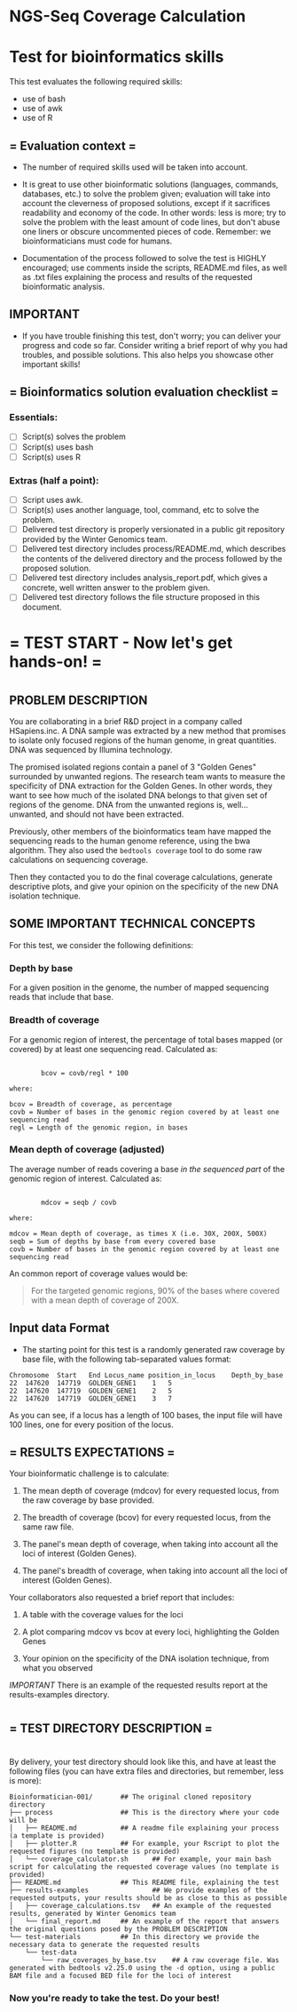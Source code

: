 # NGS-Seq Coverage Calculation

# Test for bioinformatics skills

This test evaluates the following required skills:

 - use of bash
 - use of awk
 - use of R

## = Evaluation context =

* The number of required skills used will be taken into account.

* It is great to use other bioinformatic solutions (languages, commands, databases, etc.) 
  to solve the problem given; evaluation will take into account the cleverness of proposed solutions, except if it
  sacrifices readability and economy of the code. In other words: less is more; try to solve the problem with the least amount
  of code lines, but don't abuse one liners or obscure uncommented pieces of code. Remember: we bioinformaticians must code for humans.

* Documentation of the process followed to solve the test is HIGHLY encouraged; use comments inside the scripts,
  README.md files, as well as .txt files explaining the process and results of the requested bioinformatic analysis.

## IMPORTANT

* If you have trouble finishing this test, don't worry; you can deliver your progress and code so far.
  Consider writing a brief report of why you had troubles, and possible solutions. This also helps you showcase
  other important skills!

## = Bioinformatics solution evaluation checklist =

### Essentials:

- [ ] Script(s) solves the problem
- [ ] Script(s) uses bash
- [ ] Script(s) uses R

### Extras (half a point):

- [ ] Script uses awk.
- [ ] Script(s) uses another language, tool, command, etc to solve the problem.
- [ ] Delivered test directory is properly versionated in a public git repository provided by the Winter Genomics team.
- [ ] Delivered test directory includes process/README.md, which describes the contents of the delivered directory and the process followed by the proposed solution.
- [ ] Delivered test directory includes analysis_report.pdf, which gives a concrete, well written answer to the problem given.
- [ ] Delivered test directory follows the file structure proposed in this document.

# #########
# = TEST START - Now let's get hands-on! =
# #########

## PROBLEM DESCRIPTION

You are collaborating in a brief R&D project in a company called HSapiens.inc. 
A DNA sample was extracted by a new method that promises to isolate only 
focused regions of the human genome, in great quantities. DNA was sequenced 
by Illumina technology.

The promised isolated regions contain a panel of 3 "Golden Genes" surrounded 
by unwanted regions. The research team wants to measure the specificity of 
DNA extraction for the Golden Genes. In other words, they want to see how 
much of the isolated DNA belongs to that given set of regions of the genome. 
DNA from the unwanted regions is, well... unwanted, and should not have been extracted.

Previously, other members of the bioinformatics team have mapped the 
sequencing reads to the human genome reference, using the bwa algorithm. 
They also used the `bedtools coverage` tool to do some raw calculations on 
sequencing coverage.

Then they contacted you to do the final coverage calculations, generate 
descriptive plots, and give your opinion on the specificity of the new DNA 
isolation technique.

## SOME IMPORTANT TECHNICAL CONCEPTS

For this test, we consider the following definitions:

### Depth by base
For a given position in the genome, the number of mapped sequencing reads that include that base.

### Breadth of coverage 

For a genomic region of interest, the percentage of total bases mapped (or covered) by at least one sequencing read. 
Calculated as:

```

		bcov = covb/regl * 100
	
where:

bcov = Breadth of coverage, as percentage
covb = Number of bases in the genomic region covered by at least one sequencing read
regl = Length of the genomic region, in bases

```

### Mean depth of coverage (adjusted) 

The average number of reads covering a base *in the sequenced part* of the genomic region of interest. Calculated as:

```

    	mdcov = seqb / covb

where:

mdcov = Mean depth of coverage, as times X (i.e. 30X, 200X, 500X)
seqb = Sum of depths by base from every covered base
covb = Number of bases in the genomic region covered by at least one sequencing read

```

An common report of coverage values would be:

> For the targeted genomic regions, 90% of the bases where covered with a mean depth of coverage of 200X.

## Input data Format

* The starting point for this test is a randomly generated raw coverage by base file, with the following tab-separated values format:

````
Chromosome	Start	End	Locus_name position_in_locus	Depth_by_base
22	147620	147719	GOLDEN_GENE1	1	5
22	147620	147719	GOLDEN_GENE1	2	5
22	147620	147719	GOLDEN_GENE1	3	7
````

As you can see, if a locus has a length of 100 bases, the input file will 
have 100 lines, one for every position of the locus.

## = RESULTS EXPECTATIONS =

Your bioinformatic challenge is to calculate:

 1. The mean depth of coverage (mdcov) for every requested locus, from the raw coverage by base provided.

 2. The breadth of coverage (bcov) for every requested locus, from the same raw file.

 3. The panel's mean depth of coverage, when taking into account all the loci of interest (Golden Genes).

 4. The panel's breadth of coverage, when taking into account all the loci of interest (Golden Genes).


Your collaborators also requested a brief report that includes:

1. A table with the coverage values for the loci

2. A plot comparing mdcov vs bcov at every loci, highlighting the Golden Genes

3. Your opinion on the specificity of the DNA isolation technique, from what you observed

*IMPORTANT* There is an example of the requested results report at the results-examples directory.

# #########
## = TEST DIRECTORY DESCRIPTION =
# #########

By delivery, your test directory should look like this, and have at least the following files
(you can have extra files and directories, but remember, less is more):

````
Bioinformatician-001/		## The original cloned repository directory
├── process				    ## This is the directory where your code will be
│   ├── README.md			## A readme file explaining your process (a template is provided)
│   ├── plotter.R			## For example, your Rscript to plot the requested figures (no template is provided)
│   └── coverage_calculator.sh		## For example, your main bash script for calculating the requested coverage values (no template is provided)
├── README.md				## This README file, explaining the test
├── results-examples	    		## We provide examples of the requested outputs, your results should be as close to this as possible
│   ├── coverage_calculations.tsv	## An example of the requested results, generated by Winter Genomics team
│   └── final_report.md		## An example of the report that answers the original questions posed by the PROBLEM DESCRIPTION
└── test-materials			## In this directory we provide the necessary data to generate the requested results
    └── test-data
        └── raw_coverages_by_base.tsv    ## A raw coverage file. Was generated with bedtools v2.25.0 using the -d option, using a public BAM file and a focused BED file for the loci of interest

````

### Now you're ready to take the test. Do your best!